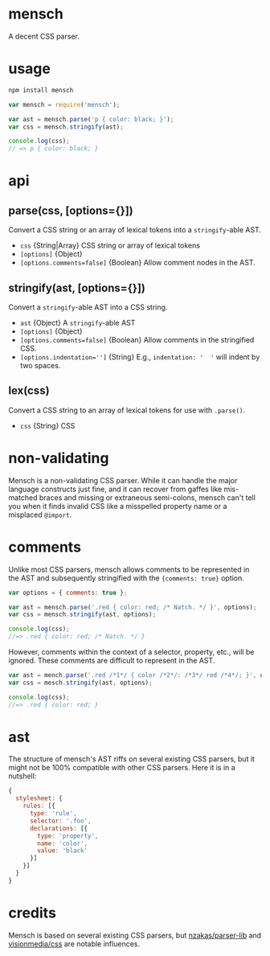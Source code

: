 # mensch

A decent CSS parser.

# usage

```sh
npm install mensch
```

```js
var mensch = require('mensch');

var ast = mensch.parse('p { color: black; }');
var css = mensch.stringify(ast);

console.log(css);
// => p { color: black; }
```

# api

## parse(css, [options={}])

Convert a CSS string or an array of lexical tokens into a `stringify`-able AST.

- `css` {String|Array} CSS string or array of lexical tokens
- `[options]` {Object}
- `[options.comments=false]` {Boolean} Allow comment nodes in the AST.

## stringify(ast, [options={}])

Convert a `stringify`-able AST into a CSS string.

- `ast` {Object} A `stringify`-able AST
- `[options]` {Object}
- `[options.comments=false]` {Boolean} Allow comments in the stringified CSS.
- `[options.indentation='']` {String} E.g., `indentation: '  '` will indent by
    two spaces.

## lex(css)

Convert a CSS string to an array of lexical tokens for use with `.parse()`.

- `css` {String} CSS

# non-validating

Mensch is a non-validating CSS parser. While it can handle the major language
constructs just fine, and it can recover from gaffes like mis-matched braces and
missing or extraneous semi-colons, mensch can't tell you when it finds
invalid CSS like a misspelled property name or a misplaced `@import`.

# comments

Unlike most CSS parsers, mensch allows comments to be represented in the AST and
subsequently stringified with the `{comments: true}` option.

```js
var options = { comments: true };
```

```js
var ast = mensch.parse('.red { color: red; /* Natch. */ }', options);
var css = mensch.stringify(ast, options);

console.log(css);
//=> .red { color: red; /* Natch. */ }
```

However, comments within the context of a selector, property, etc., will be
ignored. These comments are difficult to represent in the AST.

```js
var ast = mench.parse('.red /*1*/ { color /*2*/: /*3*/ red /*4*/; }', options);
var css = mesch.stringify(ast, options);

console.log(css);
//=> .red { color: red; }
```

# ast

The structure of mensch's AST riffs on several existing CSS parsers, but it
might not be 100% compatible with other CSS parsers. Here it is in a nutshell:

```js
{
  stylesheet: {
    rules: [{
      type: 'rule',
      selector: '.foo',
      declarations: [{
        type: 'property',
        name: 'color',
        value: 'black'
      }]
    }]
  }
}
```

# credits

Mensch is based on several existing CSS parsers, but
[nzakas/parser-lib](https://github.com/nzakas/parser-lib) and
[visionmedia/css](https://github.com/visionmedia/css) are notable influences.